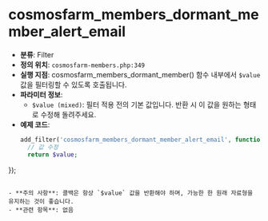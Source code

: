 # cosmosfarm_members_dormant_member_alert_email

- **분류**: Filter
- **정의 위치**: `cosmosfarm-members.php:349`
- **실행 지점**: cosmosfarm_members_dormant_member() 함수 내부에서 `$value` 값을 필터링할 수 있도록 호출됩니다.
- **파라미터 정보**:
  - `$value (mixed)`: 필터 적용 전의 기본 값입니다. 반환 시 이 값을 원하는 형태로 수정해 돌려주세요.
- **예제 코드**:
  ```php
  add_filter('cosmosfarm_members_dormant_member_alert_email', function($value) {
    // 값 수정
    return $value;
});
  ```

- **주의 사항**: 콜백은 항상 `$value` 값을 반환해야 하며, 가능한 한 원래 자료형을 유지하는 것이 좋습니다.
- **관련 항목**: 없음
